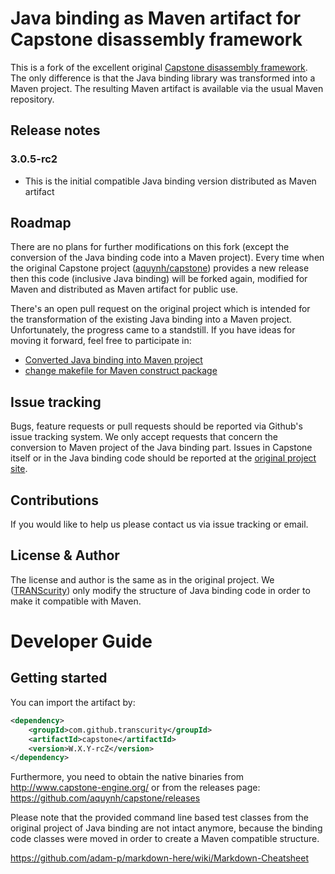 # Java binding as Maven artifact for Capstone disassembly framework

This is a fork of the excellent original [Capstone disassembly framework](https://github.com/aquynh/capstone). The only difference is that the Java binding library was transformed into a Maven project. The resulting Maven artifact is available via the usual Maven repository.

## Release notes
### 3.0.5-rc2

* This is the initial compatible Java binding version distributed as Maven artifact

## Roadmap

There are no plans for further modifications on this fork (except the conversion of the Java binding code into a Maven project). Every time when the original Capstone project ([aquynh/capstone](https://github.com/aquynh/capstone)) provides a new release then this code (inclusive Java binding) will be forked again, modified for Maven and distributed as Maven artifact for public use.

There's an open pull request on the original project which is intended for the transformation of the existing Java binding into a Maven project. Unfortunately, the progress came to a standstill. If you have ideas for moving it forward, feel free to participate in:

* [Converted Java binding into Maven project](https://github.com/aquynh/capstone/pull/609)
* [change makefile for Maven construct package](https://github.com/aquynh/capstone/pull/678)

## Issue tracking

Bugs, feature requests or pull requests should be reported via Github's issue tracking system. We only accept requests that concern the conversion to Maven project of the Java binding part. Issues in Capstone itself or in the Java binding code should be reported at the [original project site](https://github.com/aquynh/capstone/issues).

## Contributions

If you would like to help us please contact us via issue tracking or email.

## License & Author

The license and author is the same as in the original project. We ([TRANScurity](http://transcurity.co/)) only modify the structure of Java binding code in order to make it compatible with Maven.

# Developer Guide
## Getting started

You can import the artifact by:

```xml
<dependency>
    <groupId>com.github.transcurity</groupId>
    <artifactId>capstone</artifactId>
    <version>W.X.Y-rcZ</version>
</dependency>
```

Furthermore, you need to obtain the native binaries from <http://www.capstone-engine.org/> or from the releases page: <https://github.com/aquynh/capstone/releases>

Please note that the provided command line based test classes from the original project of Java binding are not intact anymore, because the binding code classes were moved in order to create a Maven compatible structure.

https://github.com/adam-p/markdown-here/wiki/Markdown-Cheatsheet
